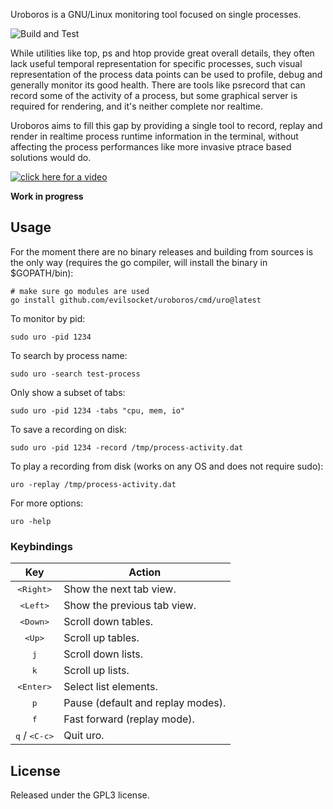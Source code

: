 Uroboros is a GNU/Linux monitoring tool focused on single processes. 

![Build and Test](https://github.com/evilsocket/uroboros/workflows/Build%20and%20Test/badge.svg)

While 
utilities like top, ps and htop provide great overall details, they often lack useful temporal representation for 
specific processes, such visual representation of the process data points can be used to profile, debug and 
generally monitor its good health. There are tools like psrecord that can record some of the 
activity of a process, but some graphical server is required for rendering, and it's neither complete nor realtime.

Uroboros aims to fill this gap by providing a single tool to record, replay and render in realtime process 
runtime information in the terminal, without affecting the process performances like more invasive ptrace based 
solutions 
would do.

[![click here for a video](https://asciinema.org/a/382091.png)](https://asciinema.org/a/382091)

**Work in progress**

## Usage

For the moment there are no binary releases and building from sources is the only way (requires the go compiler, 
will install the binary in $GOPATH/bin):

    # make sure go modules are used
    go install github.com/evilsocket/uroboros/cmd/uro@latest

To monitor by pid:

    sudo uro -pid 1234

To search by process name:

    sudo uro -search test-process

Only show a subset of tabs:

    sudo uro -pid 1234 -tabs "cpu, mem, io"

To save a recording on disk:

    sudo uro -pid 1234 -record /tmp/process-activity.dat

To play a recording from disk (works on any OS and does not require sudo):

    uro -replay /tmp/process-activity.dat

For more options:
    
    uro -help

### Keybindings

|           Key            | Action                                                     |
| :----------------------: | ---------------------------------------------------------- |
| <kbd>&lt;Right&gt;</kbd> | Show the next tab view. |
| <kbd>&lt;Left&gt;</kbd>  | Show the previous tab view. |
| <kbd>&lt;Down&gt;</kbd>  | Scroll down tables. |
| <kbd>&lt;Up&gt;</kbd>    | Scroll up tables. |
|       <kbd>j</kbd>       | Scroll down lists. |
|       <kbd>k</kbd>       | Scroll up lists. |
| <kbd>&lt;Enter&gt;</kbd> | Select list elements. |
|       <kbd>p</kbd>       | Pause (default and replay modes). |
|       <kbd>f</kbd>       | Fast forward (replay mode). |
|       <kbd>q</kbd> / <kbd>&lt;C-c&gt;</kbd> | Quit uro. |

## License

Released under the GPL3 license.
